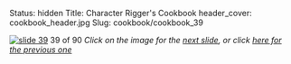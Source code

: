 Status: hidden
Title: Character Rigger's Cookbook
header_cover: cookbook_header.jpg
Slug: cookbook/cookbook_39

[![slide 39](https://dl.dropboxusercontent.com/u/2977490/presentations/cookbook/img39.jpg)](cookbook_40)
39 of 90
_Click on the image for the [next slide](cookbook_40), or click [here for the previous one](cookbook_38)_
